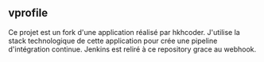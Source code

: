 ## vprofile

Ce projet est un fork d'une application réalisé par hkhcoder.
J'utilise la stack technologique de cette application pour crée une pipeline d'intégration continue.
Jenkins est reliré à ce repository grace au webhook.


